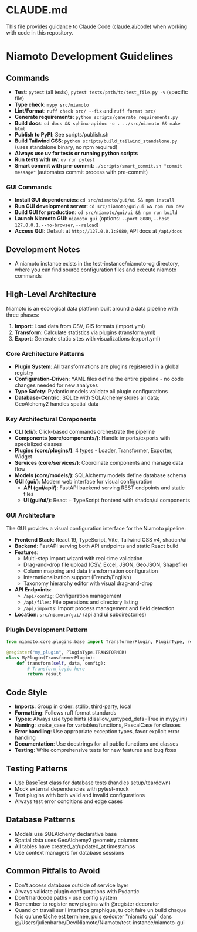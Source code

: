 # CLAUDE.md

This file provides guidance to Claude Code (claude.ai/code) when working with code in this repository.

# Niamoto Development Guidelines

## Commands
- **Test**: `pytest` (all tests), `pytest tests/path/to/test_file.py -v` (specific file)
- **Type check**: `mypy src/niamoto`
- **Lint/Format**: `ruff check src/ --fix` and `ruff format src/`
- **Generate requirements**: `python scripts/generate_requirements.py`
- **Build docs**: `cd docs && sphinx-apidoc -o . ../src/niamoto && make html`
- **Publish to PyPI**: See scripts/publish.sh
- **Build Tailwind CSS**: `python scripts/build_tailwind_standalone.py` (uses standalone binary, no npm required)
- **Always use uv for tests or running python scripts**
- **Run tests with uv**: `uv run pytest`
- **Smart commit with pre-commit**: `./scripts/smart_commit.sh "commit message"` (automates commit process with pre-commit)

### GUI Commands
- **Install GUI dependencies**: `cd src/niamoto/gui/ui && npm install`
- **Run GUI development server**: `cd src/niamoto/gui/ui && npm run dev`
- **Build GUI for production**: `cd src/niamoto/gui/ui && npm run build`
- **Launch Niamoto GUI**: `niamoto gui` (options: `--port 8080`, `--host 127.0.0.1`, `--no-browser`, `--reload`)
- **Access GUI**: Default at `http://127.0.0.1:8080`, API docs at `/api/docs`

## Development Notes
- A niamoto instance exists in the test-instance/niamoto-og directory, where you can find source configuration files and execute niamoto commands

## High-Level Architecture
Niamoto is an ecological data platform built around a data pipeline with three phases:
1. **Import**: Load data from CSV, GIS formats (import.yml)
2. **Transform**: Calculate statistics via plugins (transform.yml)
3. **Export**: Generate static sites with visualizations (export.yml)

### Core Architecture Patterns
- **Plugin System**: All transformations are plugins registered in a global registry
- **Configuration-Driven**: YAML files define the entire pipeline - no code changes needed for new analyses
- **Type Safety**: Pydantic models validate all plugin configurations
- **Database-Centric**: SQLite with SQLAlchemy stores all data; GeoAlchemy2 handles spatial data

### Key Architectural Components
- **CLI (cli/)**: Click-based commands orchestrate the pipeline
- **Components (core/components/)**: Handle imports/exports with specialized classes
- **Plugins (core/plugins/)**: 4 types - Loader, Transformer, Exporter, Widget
- **Services (core/services/)**: Coordinate components and manage data flow
- **Models (core/models/)**: SQLAlchemy models define database schema
- **GUI (gui/)**: Modern web interface for visual configuration
  - **API (gui/api/)**: FastAPI backend serving REST endpoints and static files
  - **UI (gui/ui/)**: React + TypeScript frontend with shadcn/ui components

### GUI Architecture
The GUI provides a visual configuration interface for the Niamoto pipeline:
- **Frontend Stack**: React 19, TypeScript, Vite, Tailwind CSS v4, shadcn/ui
- **Backend**: FastAPI serving both API endpoints and static React build
- **Features**:
  - Multi-step import wizard with real-time validation
  - Drag-and-drop file upload (CSV, Excel, JSON, GeoJSON, Shapefile)
  - Column mapping and data transformation configuration
  - Internationalization support (French/English)
  - Taxonomy hierarchy editor with visual drag-and-drop
- **API Endpoints**:
  - `/api/config`: Configuration management
  - `/api/files`: File operations and directory listing
  - `/api/imports`: Import process management and field detection
- **Location**: `src/niamoto/gui/` (api and ui subdirectories)

### Plugin Development Pattern
```python
from niamoto.core.plugins.base import TransformerPlugin, PluginType, register

@register("my_plugin", PluginType.TRANSFORMER)
class MyPlugin(TransformerPlugin):
    def transform(self, data, config):
        # Transform logic here
        return result
```

## Code Style
- **Imports**: Group in order: stdlib, third-party, local
- **Formatting**: Follows ruff format standards
- **Types**: Always use type hints (disallow_untyped_defs=True in mypy.ini)
- **Naming**: snake_case for variables/functions, PascalCase for classes
- **Error handling**: Use appropriate exception types, favor explicit error handling
- **Documentation**: Use docstrings for all public functions and classes
- **Testing**: Write comprehensive tests for new features and bug fixes

## Testing Patterns
- Use BaseTest class for database tests (handles setup/teardown)
- Mock external dependencies with pytest-mock
- Test plugins with both valid and invalid configurations
- Always test error conditions and edge cases

## Database Patterns
- Models use SQLAlchemy declarative base
- Spatial data uses GeoAlchemy2 geometry columns
- All tables have created_at/updated_at timestamps
- Use context managers for database sessions

## Common Pitfalls to Avoid
- Don't access database outside of service layer
- Always validate plugin configurations with Pydantic
- Don't hardcode paths - use config system
- Remember to register new plugins with @register decorator
- Quand on travail sur l'interface graphique, tu doit faire un build chaque fois qu'une tâche est terminée, puis exécuter "niamoto gui" dans @/Users/julienbarbe/Dev/Niamoto/Niamoto/test-instance/niamoto-gui
